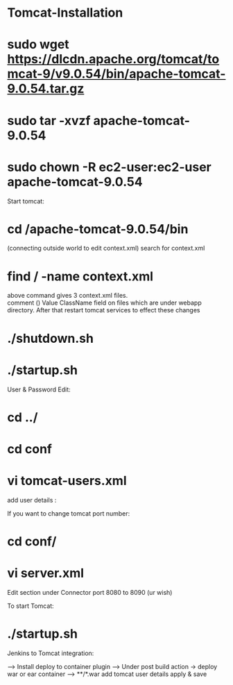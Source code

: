 # Tomcat-Installation

# sudo wget https://dlcdn.apache.org/tomcat/tomcat-9/v9.0.54/bin/apache-tomcat-9.0.54.tar.gz
# sudo tar -xvzf apache-tomcat-9.0.54
# sudo chown -R ec2-user:ec2-user apache-tomcat-9.0.54
Start tomcat:
# cd /apache-tomcat-9.0.54/bin

(connecting outside world to edit context.xml) 
 search for context.xml
# find / -name context.xml

<!--
  -->
above command gives 3 context.xml files.             
comment () Value ClassName field on files which are under webapp directory.
After that restart tomcat services to effect these changes

# ./shutdown.sh
# ./startup.sh
User & Password Edit:
# cd ../
# cd conf
# vi tomcat-users.xml
 add user details :
	<role rolename="manager-gui"/>
	<role rolename="manager-script"/>
	<role rolename="manager-jmx"/>
	<role rolename="manager-status"/>
	<user username="admin" password="admin" roles="manager-gui, manager-script, manager-jmx, manager-status"/>
	<user username="deployer" password="deployer" roles="manager-script"/>
	<user username="tomcat" password="s3cret" roles="manager-gui"/>

If you want to change tomcat port number:
# cd conf/
# vi server.xml

Edit section under Connector port 8080 to 8090 (ur wish)

To start Tomcat:
# ./startup.sh

Jenkins to Tomcat integration:

--> Install deploy to container plugin
--> Under post build action -> deploy war or ear container 
--> **/*.war
   add tomcat user details 
   apply & save
